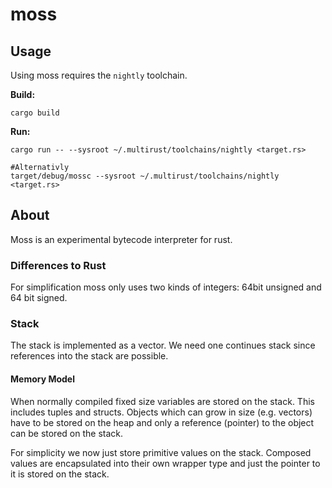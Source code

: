 
# moss

## Usage

Using moss requires the `nightly` toolchain.

**Build:**

```
cargo build
```

**Run:**

```
cargo run -- --sysroot ~/.multirust/toolchains/nightly <target.rs>

#Alternativly
target/debug/mossc --sysroot ~/.multirust/toolchains/nightly <target.rs>
```

## About

Moss is an experimental bytecode interpreter for rust.


### Differences to Rust

For simplification moss only uses two kinds of integers: 64bit unsigned and 64 bit signed.



### Stack

The stack is implemented as a vector. We need one continues stack since references into the stack are possible.


#### Memory Model
When normally compiled fixed size variables are stored on the stack. This
includes tuples and structs. Objects which can grow in size (e.g. vectors) have
to be stored on the heap and only a reference (pointer) to the object can be
stored on the stack.

For simplicity we now just store primitive values on the stack. Composed
values are encapsulated into their own wrapper type and just the pointer to it
is stored on the stack.
